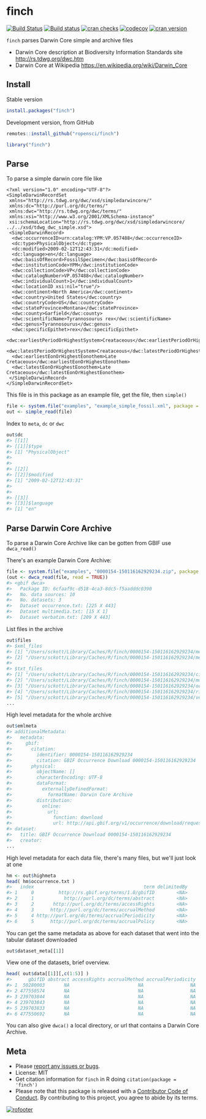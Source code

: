 finch
=====



[![Build Status](https://travis-ci.org/ropensci/finch.svg?branch=master)](https://travis-ci.org/ropensci/finch)
[![Build status](https://ci.appveyor.com/api/projects/status/rsjg02cbwfbujxn0?svg=true)](https://ci.appveyor.com/project/sckott/finch)
[![cran checks](https://cranchecks.info/badges/worst/finch)](https://cranchecks.info/pkgs/finch)
[![codecov](https://codecov.io/gh/ropensci/finch/branch/master/graph/badge.svg)](https://codecov.io/gh/ropensci/finch)
[![cran version](https://www.r-pkg.org/badges/version/finch)](https://cran.r-project.org/package=finch)

`finch` parses Darwin Core simple and archive files

* Darwin Core description at Biodiversity Information Standards site <http://rs.tdwg.org/dwc.htm>
* Darwin Core at Wikipedia <https://en.wikipedia.org/wiki/Darwin_Core>

## Install

Stable version


```r
install.packages("finch")
```

Development version, from GitHub


```r
remotes::install_github("ropensci/finch")
```


```r
library("finch")
```

## Parse

To parse a simple darwin core file like

```
<?xml version="1.0" encoding="UTF-8"?>
<SimpleDarwinRecordSet
 xmlns="http://rs.tdwg.org/dwc/xsd/simpledarwincore/"
 xmlns:dc="http://purl.org/dc/terms/"
 xmlns:dwc="http://rs.tdwg.org/dwc/terms/"
 xmlns:xsi="http://www.w3.org/2001/XMLSchema-instance"
 xsi:schemaLocation="http://rs.tdwg.org/dwc/xsd/simpledarwincore/ ../../xsd/tdwg_dwc_simple.xsd">
 <SimpleDarwinRecord>
  <dwc:occurrenceID>urn:catalog:YPM:VP.057488</dwc:occurrenceID>
  <dc:type>PhysicalObject</dc:type>
  <dc:modified>2009-02-12T12:43:31</dc:modified>
  <dc:language>en</dc:language>
  <dwc:basisOfRecord>FossilSpecimen</dwc:basisOfRecord>
  <dwc:institutionCode>YPM</dwc:institutionCode>
  <dwc:collectionCode>VP</dwc:collectionCode>
  <dwc:catalogNumber>VP.057488</dwc:catalogNumber>
  <dwc:individualCount>1</dwc:individualCount>
  <dwc:locationID xsi:nil="true"/>
  <dwc:continent>North America</dwc:continent>
  <dwc:country>United States</dwc:country>
  <dwc:countryCode>US</dwc:countryCode>
  <dwc:stateProvince>Montana</dwc:stateProvince>
  <dwc:county>Garfield</dwc:county>
  <dwc:scientificName>Tyrannosourus rex</dwc:scientificName>
  <dwc:genus>Tyrannosourus</dwc:genus>
  <dwc:specificEpithet>rex</dwc:specificEpithet>
  <dwc:earliestPeriodOrHighestSystem>Creataceous</dwc:earliestPeriodOrHighestSystem>
  <dwc:latestPeriodOrHighestSystem>Creataceous</dwc:latestPeriodOrHighestSystem>
  <dwc:earliestEonOrHighestEonothem>Late Cretaceous</dwc:earliestEonOrHighestEonothem>
  <dwc:latestEonOrHighestEonothem>Late Cretaceous</dwc:latestEonOrHighestEonothem>
 </SimpleDarwinRecord>
</SimpleDarwinRecordSet>
```

This file is in this package as an example file, get the file, then `simple()`


```r
file <- system.file("examples", "example_simple_fossil.xml", package = "finch")
out <- simple_read(file)
```

Index to `meta`, `dc` or `dwc`


```r
out$dc
#> [[1]]
#> [[1]]$type
#> [1] "PhysicalObject"
#> 
#> 
#> [[2]]
#> [[2]]$modified
#> [1] "2009-02-12T12:43:31"
#> 
#> 
#> [[3]]
#> [[3]]$language
#> [1] "en"
```

## Parse Darwin Core Archive

To parse a Darwin Core Archive like can be gotten from GBIF use `dwca_read()`

There's an example Darwin Core Archive:


```r
file <- system.file("examples", "0000154-150116162929234.zip", package = "finch")
(out <- dwca_read(file, read = TRUE))
#> <gbif dwca>
#>   Package ID: 6cfaaf9c-d518-4ca3-8dc5-f5aadddc0390
#>   No. data sources: 10
#>   No. datasets: 3
#>   Dataset occurrence.txt: [225 X 443]
#>   Dataset multimedia.txt: [15 X 1]
#>   Dataset verbatim.txt: [209 X 443]
```

List files in the archive


```r
out$files
#> $xml_files
#> [1] "/Users/sckott/Library/Caches/R/finch/0000154-150116162929234/meta.xml"    
#> [2] "/Users/sckott/Library/Caches/R/finch/0000154-150116162929234/metadata.xml"
#> 
#> $txt_files
#> [1] "/Users/sckott/Library/Caches/R/finch/0000154-150116162929234/citations.txt" 
#> [2] "/Users/sckott/Library/Caches/R/finch/0000154-150116162929234/multimedia.txt"
#> [3] "/Users/sckott/Library/Caches/R/finch/0000154-150116162929234/occurrence.txt"
#> [4] "/Users/sckott/Library/Caches/R/finch/0000154-150116162929234/rights.txt"    
#> [5] "/Users/sckott/Library/Caches/R/finch/0000154-150116162929234/verbatim.txt"  
...
```

High level metadata for the whole archive


```r
out$emlmeta
#> additionalMetadata:
#>   metadata:
#>     gbif:
#>       citation:
#>         identifier: 0000154-150116162929234
#>         citation: GBIF Occurrence Download 0000154-150116162929234
#>       physical:
#>         objectName: []
#>         characterEncoding: UTF-8
#>         dataFormat:
#>           externallyDefinedFormat:
#>             formatName: Darwin Core Archive
#>         distribution:
#>           online:
#>             url:
#>               function: download
#>               url: http://api.gbif.org/v1/occurrence/download/request/0000154-150116162929234.zip
#> dataset:
#>   title: GBIF Occurrence Download 0000154-150116162929234
#>   creator:
...
```

High level metadata for each data file, there's many files, but we'll just look at one


```r
hm <- out$highmeta
head( hm$occurrence.txt )
#>   index                                        term delimitedBy
#> 1     0         http://rs.gbif.org/terms/1.0/gbifID        <NA>
#> 2     1           http://purl.org/dc/terms/abstract        <NA>
#> 3     2       http://purl.org/dc/terms/accessRights        <NA>
#> 4     3      http://purl.org/dc/terms/accrualMethod        <NA>
#> 5     4 http://purl.org/dc/terms/accrualPeriodicity        <NA>
#> 6     5      http://purl.org/dc/terms/accrualPolicy        <NA>
```

You can get the same metadata as above for each dataset that went into the tabular dataset downloaded


```r
out$dataset_meta[[1]]
```

View one of the datasets, brief overview.


```r
head( out$data[[1]][,c(1:5)] )
#>      gbifID abstract accessRights accrualMethod accrualPeriodicity
#> 1  50280003       NA                         NA                 NA
#> 2 477550574       NA                         NA                 NA
#> 3 239703844       NA                         NA                 NA
#> 4 239703843       NA                         NA                 NA
#> 5 239703833       NA                         NA                 NA
#> 6 477550692       NA                         NA                 NA
```

You can also give `dwca()` a local directory, or url that contains a Darwin Core Archive.

## Meta

* Please [report any issues or bugs](https://github.com/ropensci/finch/issues).
* License: MIT
* Get citation information for `finch` in R doing `citation(package = 'finch')`
* Please note that this package is released with a [Contributor Code of Conduct](https://ropensci.org/code-of-conduct/). By contributing to this project, you agree to abide by its terms.

[![rofooter](https://ropensci.org/public_images/github_footer.png)](https://ropensci.org)
